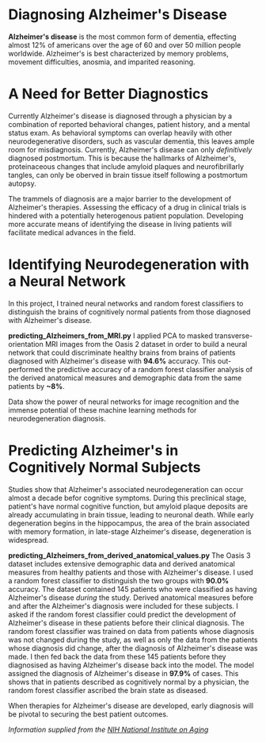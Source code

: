 Diagnosing Alzheimer's Disease
======

**Alzheimer's disease** is the most common form of dementia, effecting almost 12% of americans over the age of 60 and over 50 million people worldwide. Alzheimer's is best characterized by memory problems, movement difficulties, anosmia, and imparited reasoning.

A Need for Better Diagnostics
======
Currently Alzheimer's disease is diagnosed through a physician by a combination of reported behavioral changes, patient history, and a mental status exam. As behavioral symptoms can overlap heavily with other neurodegenerative disorders, such as vascular dementia, this leaves ample room for misdiagnosis. Currently, Alzheimer's disease can only *definitively* diagnosed postmortum. This is because the hallmarks of Alzheimer's, proteinaceous changes that include amyloid plaques and neurofibrillarly tangles, can only be oberved in brain tissue itself following a postmortum autopsy. 

The trammels of diagnosis are a major barrier to the development of Alzheimer's therapies. Assessing the efficacy of a drug in clinical trials is hindered with a potentially heterogenous patient population. Developing more accurate means of identifying the disease in living patients will facilitate medical advances in the field. 


Identifying Neurodegeneration with a Neural Network
======
In this project, I trained neural networks and random forest classifiers to distinguish the brains of cognitively normal patients from those diagnosed with Alzheimer's disease. 

**predicting_Alzheimers_from_MRI.py**
I applied PCA to masked transverse-orientation MRI images from the Oasis 2 dataset in order to build a neural network that could discriminate healthy brains from brains of patients diagnosed with Alzheimer's disease with **94.6%** accuracy. This out-performed the predictive accuracy of a random forest classifier analysis of the derived anatomical measures and demographic data from the same patients by **~8%**. 

Data show the power of neural networks for image recognition and the immense potential of these machine learning methods for neurodegeneration diagnosis. 

Predicting Alzheimer's in Cognitively Normal Subjects
======

Studies show that Alzheimer's associated neurodegeneration can occur almost a decade befor cognitive symptoms. During this preclinical stage, patient's have normal cognitive function, but amyloid plaque deposits are already accumulating in brain tissue, leading to neuronal death. While early degeneration begins in the hippocampus, the area of the brain associated with memory formation, in late-stage Alzheimer's disease, degeneration is widespread.

**predicting_Alzheimers_from_derived_anatomical_values.py**
The Oasis 3 dataset includes extensive demographic data and derived anatomical measures from healthy patients and those with Alzheimer's disease. I used a random forest classifier to distinguish the two groups with **90.0%** accuracy. The dataset contained 145 patients who were classified as having Alzheimer's disease *during* the study. Derived anatomical measures before and after the Alzheimer's diagnosis were included for these subjects. I asked if the random forest classifier could predict the development of Alzheimer's disease in these patients before their clinical diagnosis. The random forest classifier was trained on data from patients whose diagnosis was not changed during the study, as well as only the data from the patients whose diagnosis did change, after the diagnosis of Alzheimer's disease was made. I then fed back the data from these 145 patients before they diagnosised as having Alzheimer's disease back into the model. The model assigned the diagnosis of Alzheimer's disease in **97.9%** of cases. This shows that in patients described as cognitively normal by a physician, the random forest classifier ascribed the brain state as diseased. 

When therapies for Alzheimer's disease are developed, early diagnosis will be pivotal to securing the best patient outcomes. 

*Information supplied from the [NIH National Institute on Aging](https://www.nia.nih.gov/health/alzheimers-disease-fact-sheet)*
